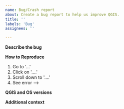 ```yaml
---
name: Bug/Crash report
about: Create a bug report to help us improve QGIS.
title: ''
labels: 'Bug'
assignees: ''

---
```

<!--
Bug fixing and feature development is a community responsibility, and not the responsibility of the QGIS developers alone.
If this bug report or feature request is high-priority for you, we suggest engaging a QGIS developer or support organisation and financially sponsoring a fix

Checklist before submitting

- [ ] Search through existing issue reports and gis.stackexchange.com to check whether the issue already exists
- [ ] Test with a [clean new user profile](https://docs.qgis.org/testing/en/docs/user_manual/introduction/qgis_configuration.html?highlight=profile#working-with-user-profiles).
- [ ] Create a light and self-contained sample dataset and project file which demonstrates the issue
-->

**Describe the bug**
<!-- A clear and concise description of what the bug is. -->

**How to Reproduce**

<!-- Steps, sample datasets and qgis project file to reproduce the behavior. Screencasts or screenshots welcome -->

1. Go to '...'
2. Click on '....'
3. Scroll down to '....'
4. See error -->

**QGIS and OS versions**

<!-- In the QGIS Help menu -> About, click in the table, Ctrl+A and then Ctrl+C. Finally paste here -->

**Additional context**

<!-- Add any other context about the problem here. -->

